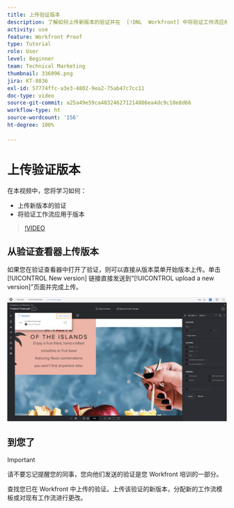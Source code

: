 ```yaml
---
title: 上传验证版本
description: 了解如何上传新版本的验证并在  [!DNL  Workfront] 中将验证工作流应用于该版本。
activity: use
feature: Workfront Proof
type: Tutorial
role: User
level: Beginner
team: Technical Marketing
thumbnail: 336096.png
jira: KT-8836
exl-id: 57774ffc-a3e3-4802-9ea2-75ab47c7cc11
doc-type: video
source-git-commit: a25a49e59ca483246271214886ea4dc9c10e8d66
workflow-type: ht
source-wordcount: '156'
ht-degree: 100%

---
```


# 上传验证版本

在本视频中，您将学习如何：

* 上传新版本的验证
* 将验证工作流应用于版本

>[!VIDEO](https://video.tv.adobe.com/v/336096/?quality=12&learn=on)

## 从验证查看器上传版本

如果您在验证查看器中打开了验证，则可以直接从版本菜单开始版本上传。单击 [!UICONTROL New version] 链接直接发送到“[!UICONTROL upload a new version]”页面并完成上传。

![验证查看器的图像，其中版本菜单在左上角展开，并且 [!UICONTROL New version] 链接突出显示。](assets/upload-version-from-viewer.png)

## 到您了

>[!IMPORTANT]
>
>请不要忘记提醒您的同事，您向他们发送的验证是您 Workfront 培训的一部分。

查找您已在 Workfront 中上传的验证。上传该验证的新版本，分配新的工作流模板或对现有工作流进行更改。

<!--
### Learn more 
* Create a new version of a proof
-->
